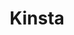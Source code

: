 ---
blog: https://kinsta.com/blog
facebook: https://facebook.com/kinstahosting
instagram: https://instagram.com/kinstahosting
linkedin: https://linkedin.com/company/kinsta
logohandle: kinsta
pinterest: https://pinterest.com/kinstahosting
sort: kinsta
title: Kinsta
twitter: https://x.com/kinsta
website: https://kinsta.com/
youtube: https://youtube.com/kinsta
---